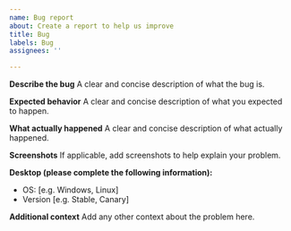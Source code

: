 ```yaml
---
name: Bug report
about: Create a report to help us improve
title: Bug
labels: Bug
assignees: ''

---
```


**Describe the bug**
A clear and concise description of what the bug is.

**Expected behavior**
A clear and concise description of what you expected to happen.

**What actually happened**
A clear and concise description of what actually happened.

**Screenshots**
If applicable, add screenshots to help explain your problem.

**Desktop (please complete the following information):**
 - OS: [e.g. Windows, Linux]
 - Version [e.g. Stable, Canary]

**Additional context**
Add any other context about the problem here.
